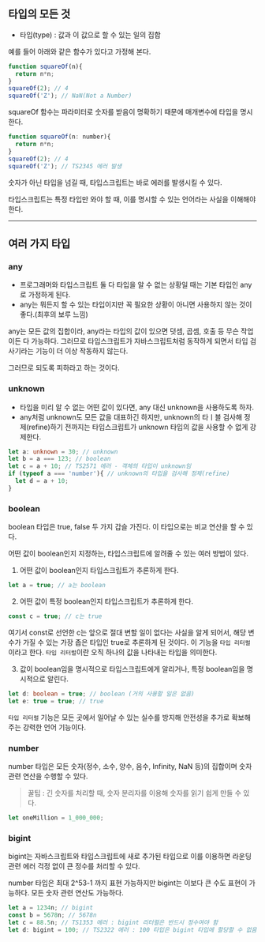 ## 타입의 모든 것

- 타입(type) : 값과 이 값으로 할 수 있는 일의 집합

예를 들어 아래와 같은 함수가 있다고 가정해 본다.

```js
function squareOf(n){
  return n*n;
}
squareOf(2); // 4
squareOf('Z'); // NaN(Not a Number)
```
squareOf 함수는 파라미터로 숫자를 받음이 명확하기 때문에 매개변수에 타입을 명시한다.

```js
function squareOf(n: number){
  return n*n;
}
squareOf(2); // 4
squareOf('Z'); // TS2345 에러 발생
```

숫자가 아닌 타입을 넘길 때, 타입스크립트는 바로 에러를 발생시킬 수 있다.

타입스크립트는 특정 타입만 와야 할 때, 이를 명시할 수 있는 언어라는 사실을 이해해야 한다.

---

## 여러 가지 타입

### any
- 프로그래머와 타입스크립트 둘 다 타입을 알 수 없는 상황일 때는 기본 타입인 any로 가정하게 된다.
- any는 뭐든지 할 수 있는 타입이지만 꼭 필요한 상황이 아니면 사용하지 않는 것이 좋다.(최후의 보루 느낌)

any는 모든 값의 집합이라, any라는 타입의 값이 있으면 덧셈, 곱셈, 호출 등 무슨 작업이든 다 가능하다.
그러므로 타입스크립트가 자바스크립트처럼 동작하게 되면서 타입 검사기라는 기능이 더 이상 작동하지 않는다.

그러므로 되도록 피하라고 하는 것이다.

### unknown
- 타입을 미리 알 수 없는 어떤 값이 있다면, any 대신 unknown을 사용하도록 하자.
- any처럼 unknown도 모든 값을 대표하긴 하지만, unknown의 타ㅣ블 검사해 정제(refine)하기 전까지는 타입스크립트가 unknown 타입의 값을 사용할 수 없게 강제한다.

```ts
let a: unknown = 30; // unknown
let b = a === 123; // boolean
let c = a + 10; // TS2571 에러 - 객체의 타입이 unknown임
if (typeof a === 'number'){ // unknown의 타입을 검사해 정제(refine)
  let d = a + 10;
}
```

### boolean
boolean 타입은 true, false 두 가지 갑슬 가진다. 이 타입으로는 비교 연산을 할 수 있다.

어떤 값이 boolean인지 지정하는, 타입스크립트에 알려줄 수 있는 여러 방법이 있다.

1. 어떤 값이 boolean인지 타입스크립트가 추론하게 한다.
```ts
let a = true; // a는 boolean
```
2. 어떤 값이 특정 boolean인지 타입스크립트가 추론하게 한다.
```ts
const c = true; // c는 true
```
여기서 const로 선언한 c는 앞으로 절대 변할 일이 없다는 사실을 알게 되어서, 해당 변수가 가질 수 있는 가장 좁은 타입인 true로 추론하게 된 것이다. 이 기능을 `타입 리터럴`이라고 한다. `타입 리터럴`이란 오직 하나의 값을 나타내는 타입을 의미한다.

3. 값이 boolean임을 명시적으로 타입스크립트에게 알리거나, 특정 boolean임을 명시적으로 알린다.
```ts
let d: boolean = true; // boolean (거의 사용할 일은 없음)
let e: true = true; // true
```

`타입 리터럴` 기능은 모든 곳에서 일어날 수 있는 실수를 방지해 안전성을 추가로 확보해주는 강력한 언어 기능이다.

### number
number 타입은 모든 숫자(정수, 소수, 양수, 음수, Infinity, NaN 등)의 집합이며 숫자 관련 연산을 수행할 수 있다.

> 꿀팁 : 긴 숫자를 처리할 때, 숫자 분리자를 이용해 숫자를 읽기 쉽게 만들 수 있다.
```ts
let oneMillion = 1_000_000;
```

### bigint
bigint는 자바스크립트와 타입스크립트에 새로 추가된 타입으로 이를 이용하면 라운딩 관련 에러 걱정 없이 큰 정수를 처리할 수 있다.

number 타입은 최대 2^53-1 까지 표현 가능하지만 bigint는 이보다 큰 수도 표현이 가능하다. 모든 숫자 관련 연산도 가능하다.

```js
let a = 1234n; // bigint
const b = 5678n; // 5678n
let c = 88.5n; // TS1353 에러 : bigint 리터럴은 반드시 정수여야 함
let d: bigint = 100; // TS2322 에러 : 100 타입은 bigint 타입에 할당할 수 없음(->100 뒤에 n이 없음)
```

